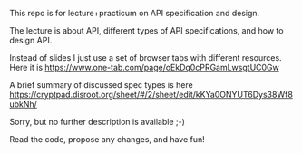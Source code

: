 This repo is for lecture+practicum on API specification and design.

The lecture is about API, different types of API specifications, and how to design API.

Instead of slides I just use a set of browser tabs with different resources.
Here it is https://www.one-tab.com/page/oEkDq0cPRGamLwsgtUC0Gw

A brief summary of discussed spec types is here https://cryptpad.disroot.org/sheet/#/2/sheet/edit/kKYa0ONYUT6Dys38Wf8ubkNh/

Sorry, but no further description is available ;-)

Read the code, propose any changes, and have fun!
